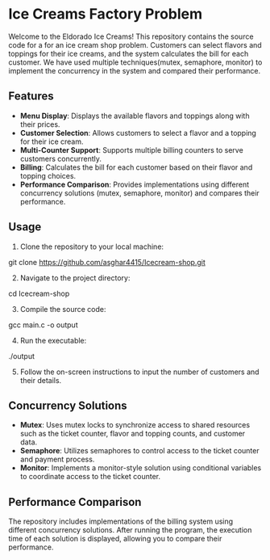 # Ice Creams Factory Problem

Welcome to the Eldorado Ice Creams! This repository contains the source code for a for an ice cream shop problem. Customers can select flavors and toppings for their ice creams, and the system calculates the bill for each customer. We have used multiple techniques(mutex, semaphore, monitor) to implement the concurrency in the system and compared their performance.

## Features

- **Menu Display**: Displays the available flavors and toppings along with their prices.
- **Customer Selection**: Allows customers to select a flavor and a topping for their ice cream.
- **Multi-Counter Support**: Supports multiple billing counters to serve customers concurrently.
- **Billing**: Calculates the bill for each customer based on their flavor and topping choices.
- **Performance Comparison**: Provides implementations using different concurrency solutions (mutex, semaphore, monitor) and compares their performance.

## Usage

1. Clone the repository to your local machine:

git clone https://github.com/asghar4415/Icecream-shop.git


2. Navigate to the project directory:

cd Icecream-shop


3. Compile the source code:

gcc main.c -o output


4. Run the executable:

./output


5. Follow the on-screen instructions to input the number of customers and their details.

## Concurrency Solutions

- **Mutex**: Uses mutex locks to synchronize access to shared resources such as the ticket counter, flavor and topping counts, and customer data.
- **Semaphore**: Utilizes semaphores to control access to the ticket counter and payment process.
- **Monitor**: Implements a monitor-style solution using conditional variables to coordinate access to the ticket counter.

## Performance Comparison

The repository includes implementations of the billing system using different concurrency solutions. After running the program, the execution time of each solution is displayed, allowing you to compare their performance.

